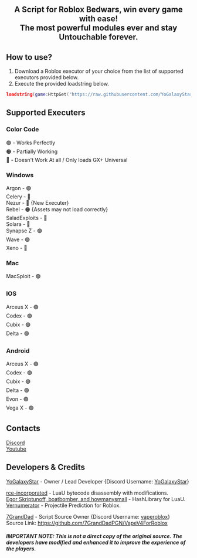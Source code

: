 <h2 align="center">
    A Script for Roblox Bedwars, win every game with ease!
    <br/>
    The most powerful modules ever and stay Untouchable forever.
  </h2>

## How to use?
1. Download a Roblox executor of your choice from the list of supported executors provided below.
2. Execute the provided loadstring below.
```lua
loadstring(game:HttpGet("https://raw.githubusercontent.com/YoGalaxyStar/GXLoader/main/NewMainScript.lua", true))()
```

## Supported Executers
### Color Code
🟢 - Works Perfectly
<br/>
🟠 - Partially Working
<br/>
🔴 - Doesn't Work At all / Only loads GX+ Universal
### Windows
Argon - 🟢
<br/>
Celery - 🔴
<br/>
Nezur - 🔴 {New Executer}
<br/>
Rebel - 🟠 {Assets may not load correctly}
<br/>
SaladExploits - 🔴
<br/>
Solara - 🔴
<br/>
Synapse Z - 🟢
<br/>
Wave - 🟢
<br/>
Xeno - 🔴
### Mac
MacSploit - 🟢
### IOS
Arceus X - 🟢
<br/>
Codex - 🟢
<br/>
Cubix - 🟢
<br/>
Delta - 🟢
### Android
Arceus X - 🟢
<br/>
Codex - 🟢
<br/>
Cubix - 🟢
<br/>
Delta - 🟢
<br/>
Evon - 🟢
<br/>
Vega X - 🟢

## Contacts
[Discord](https://discord.gg/3bSpSNTPsr)
<br/>
[Youtube](https://youtube.com/@YoGalaxyStar)

## Developers & Credits
[YoGalaxyStar](https://github.com/YoGalaxyStar) - Owner / Lead Developer {Discord Username: [YoGalaxyStar](https://discord.com/users/1284641374787866666)}
<br/>

[rce-incorporated](https://github.com/rce-incorporated/Fiu) - LuaU bytecode disassembly with modifications.
<br/>
[Egor Skriptunoff, boatbomber, and howmanysmall](https://devforum.roblox.com/t/open-source-hashlib/416732/1) - HashLibrary for LuaU.
<br/>
[Vernumerator](https://devforum.roblox.com/t/predict-projectile-ballistics-including-gravity-and-motion/1842434) - Projectile Prediction for Roblox.
<br/>

[7GrandDad](https://github.com/7GrandDadPGN) - Script Source Owner {Discord Username: [vaperoblox](https://discord.com/users/1125789044249460786)}
<br/>
Source Link: https://github.com/7GrandDadPGN/VapeV4ForRoblox
<br/>
##### IMPORTANT NOTE: This is not a direct copy of the original source. The developers have modified and enhanced it to improve the experience of the players.
